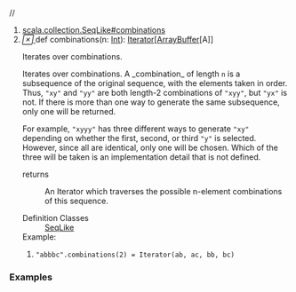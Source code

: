 //
<ol>
<li><a href="https://www.scala-lang.org/api/2.12.3/scala/collection/mutable/ArrayBuffer.html#combinations(n:Int):Iterator[Repr]">scala.collection.SeqLike#combinations</a></li>
<li name="scala.collection.SeqLike#combinations" visbl="pub" class="indented0 " data-isabs="false" fullcomment="yes" group="Ungrouped"> <a id="combinations(n:Int):Iterator[Repr]"></a><a id="combinations(Int):Iterator[ArrayBuffer[A]]"></a> <span class="permalink"> <a href="../../../scala/collection/mutable/ArrayBuffer.html#combinations(n:Int):Iterator[Repr]" title="Permalink"> <i class="material-icons"></i> </a> </span> <span class="modifier_kind"> <span class="modifier"></span> <span class="kind">def</span> </span> <span class="symbol"> <span class="name">combinations</span><span class="params">(<span name="n">n: <a href="../../Int.html" class="extype" name="scala.Int">Int</a></span>)</span><span class="result">: <a href="../Iterator.html" class="extype" name="scala.collection.Iterator">Iterator</a>[<a href="" class="extype" name="scala.collection.mutable.ArrayBuffer">ArrayBuffer</a>[<span class="extype" name="scala.collection.mutable.ArrayBuffer.A">A</span>]]</span> </span> <p class="shortcomment cmt">Iterates over combinations.</p>
 <div class="fullcomment">
  <div class="comment cmt">
   <p>Iterates over combinations. A _combination_ of length <code>n</code> is a subsequence of the original sequence, with the elements taken in order. Thus, <code>"xy"</code> and <code>"yy"</code> are both length-2 combinations of <code>"xyy"</code>, but <code>"yx"</code> is not. If there is more than one way to generate the same subsequence, only one will be returned.</p>
   <p> For example, <code>"xyyy"</code> has three different ways to generate <code>"xy"</code> depending on whether the first, second, or third <code>"y"</code> is selected. However, since all are identical, only one will be chosen. Which of the three will be taken is an implementation detail that is not defined. </p>
  </div>
  <dl class="paramcmts block">
   <dt>
    returns
   </dt>
   <dd class="cmt">
    <p>An Iterator which traverses the possible n-element combinations of this sequence.</p>
   </dd>
  </dl>
  <dl class="attributes block"> 
   <dt>
    Definition Classes
   </dt>
   <dd>
    <a href="../SeqLike.html" class="extype" name="scala.collection.SeqLike">SeqLike</a>
   </dd>
   <div class="block">
    Example: 
    <ol>
     <li class="cmt"><p><code>"abbbc".combinations(2) = Iterator(ab, ac, bb, bc)</code></p></li>
    </ol> 
   </div>
  </dl>
 </div> </li>
        </ol>


### Examples



